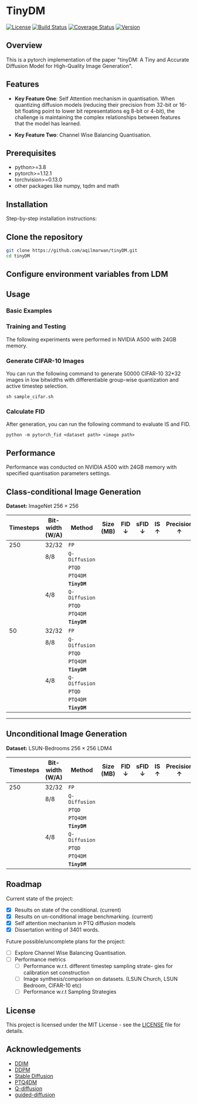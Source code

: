 # TinyDM

[![License](https://img.shields.io/badge/License-MIT-blue.svg)](LICENSE)
[![Build Status](https://img.shields.io/github/workflow/status/username/project/main)](https://github.com/username/project/actions)
[![Coverage Status](https://img.shields.io/codecov/c/github/username/project)](https://codecov.io/gh/username/project)
[![Version](https://img.shields.io/npm/v/project.svg)](https://www.npmjs.com/package/project)

## Overview

This is a pytorch implementation of the paper "tinyDM: A Tiny and Accurate Diffusion Model for High-Quality Image Generation".


## Features

- **Key Feature One**: Self Attention mechanism in quantisation.
When quantizing diffusion models (reducing their precision from 32-bit or 16-bit floating point to lower bit representations eg 8-bit or 4-bit), the challenge is maintaining the complex relationships between features that the model has learned.

- **Key Feature Two**: Channel Wise Balancing Quantisation.


## Prerequisites

- python>=3.8
- pytorch>=1.12.1
- torchvision>=0.13.0 
- other packages like numpy, tqdm and math

## Installation

Step-by-step installation instructions:


## Clone the repository
```bash
git clone https://github.com/aqilmarwan/tinyDM.git
cd tinyDM
```

## Configure environment variables from LDM

## Usage

### Basic Examples

### Training and Testing

The following experiments were performed in NVIDIA A500 with 24GB memory.

### Generate CIFAR-10 Images

You can run the following command to generate 50000 CIFAR-10 32*32 images in low bitwidths with differentiable group-wise quantization and active timestep selection.

```
sh sample_cifar.sh
```

### Calculate FID

After generation, you can run the following command to evaluate IS and FID.

```
python -m pytorch_fid <dataset path> <image path>
```

## Performance

Performance was conducted on NVIDIA A500 with 24GB memory with specified quantisation parameters settings.

## Class-conditional Image Generation
**Dataset:** ImageNet 256 × 256  

| Timesteps | Bit-width (W/A) | Method        | Size (MB) | FID ↓ | sFID ↓ | IS ↑ | Precision ↑ |
|-----------|----------------|--------------|-----------|-------|--------|------|------------|
| 250       | 32/32          | `FP`         |           |       |        |      |            |
|           | 8/8            | `Q-Diffusion` |           |       |        |      |            |
|           |                | `PTQD`        |           |       |        |      |            |
|           |                | `PTQ4DM`      |           |       |        |      |            |
|           |                | **`TinyDM`**  |           |       |        |      |            |
|           | 4/8            | `Q-Diffusion` |           |       |        |      |            |
|           |                | `PTQD`        |           |       |        |      |            |
|           |                | `PTQ4DM`      |           |       |        |      |            |
|           |                | **`TinyDM`**  |           |       |        |      |            |
| 50        | 32/32          | `FP`         |           |       |        |      |            |
|           | 8/8            | `Q-Diffusion` |           |       |        |      |            |
|           |                | `PTQD`        |           |       |        |      |            |
|           |                | `PTQ4DM`      |           |       |        |      |            |
|           |                | **`TinyDM`**  |           |       |        |      |            |
|           | 4/8            | `Q-Diffusion` |           |       |        |      |            |
|           |                | `PTQD`        |           |       |        |      |            |
|           |                | `PTQ4DM`      |           |       |        |      |            |
|           |                | **`TinyDM`**  |           |       |        |      |            |

---

## Unconditional Image Generation
**Dataset:** LSUN-Bedrooms 256 × 256 LDM4  

| Timesteps | Bit-width (W/A) | Method        | Size (MB) | FID ↓ | sFID ↓ | IS ↑ | Precision ↑ |
|-----------|----------------|--------------|-----------|-------|--------|------|------------|
| 250       | 32/32          | `FP`         |           |       |        |      |            |
|           | 8/8            | `Q-Diffusion` |           |       |        |      |            |
|           |                | `PTQD`        |           |       |        |      |            |
|           |                | `PTQ4DM`      |           |       |        |      |            |
|           |                | **`TinyDM`**  |           |       |        |      |            |
|           | 4/8            | `Q-Diffusion` |           |       |        |      |            |
|           |                | `PTQD`        |           |       |        |      |            |
|           |                | `PTQ4DM`      |           |       |        |      |            |
|           |                | **`TinyDM`**  |           |       |        |      |            |


## Roadmap
Current state of the project:

- [x] Results on state of the conditional. (current)
- [x] Results on un-conditional image benchmarking. (current)
- [x] Self attention mechanism in PTQ diffusion models
- [x] Dissertation writing of 3401 words.

Future possible/uncomplete plans for the project:

- [ ] Explore Channel Wise Balancing Quantisation.
- [ ] Performance metrics
  - [ ] Performance w.r.t. different timestep sampling strate- gies for calibration set construction
  - [ ] Image synthesis/comparison on datasets. (LSUN Church, LSUN Bedroom, CIFAR-10 etc)
  - [ ] Performance w.r.t Sampling Strategies

## License

This project is licensed under the MIT License - see the [LICENSE](LICENSE) file for details.

## Acknowledgements

- [DDIM](https://github.com/ermongroup/ddim)
- [DDPM](https://github.com/hojonathanho/diffusion)
- [Stable Diffusion](https://github.com/Stability-AI/stablediffusion)
- [PTQ4DM](https://github.com/42Shawn/PTQ4DM)
- [Q-diffusion](https://github.com/Xiuyu-Li/q-diffusion)
- [guided-diffusion](https://github.com/openai/guided-diffusion)

